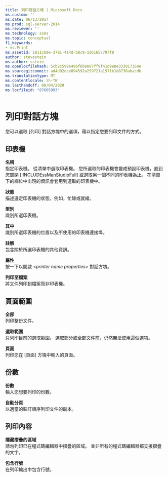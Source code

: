 ```yaml
---
title: 列印對話方塊 | Microsoft Docs
ms.custom: ''
ms.date: 06/13/2017
ms.prod: sql-server-2014
ms.reviewer: ''
ms.technology: ssms
ms.topic: conceptual
f1_keywords:
- vs.Print
ms.assetid: 1811cb9e-3791-414d-b8c9-1d61657707f8
author: stevestein
ms.author: sstein
ms.openlocfilehash: 5cb2c5996496f6b9887ff9f41d9e8e333017364e
ms.sourcegitcommit: ad4d92dce894592a259721a1571b1d8736abacdb
ms.translationtype: MT
ms.contentlocale: zh-TW
ms.lasthandoff: 08/04/2020
ms.locfileid: "87605993"
---
```

# <a name="print-dialog-box"></a>列印對話方塊
  您可以選取 [列印]  對話方塊中的選項，藉以指定您要列印文件的方式。  
  
## <a name="printer"></a>印表機  
 **名稱**  
 指定印表機。 從清單中選取印表機。 您所選取的印表機會變成預設印表機，直到您關閉 [!INCLUDE[ssManStudioFull](../../includes/ssmanstudiofull-md.md)] 或選取另一個不同的印表機為止。 在清單下的欄位中出現的資訊會套用到選取的印表機中。  
  
 **狀態**  
 描述選定印表機的狀態，例如，忙碌或就緒。  
  
 **型別**  
 識別所選印表機。  
  
 **其中**  
 識別所選印表機的位置以及所使用的印表機連接埠。  
  
 **註解**  
 包含關於所選印表機的其他資訊。  
  
 **屬性**  
 按一下以開啟 \<*printer name properties*> 對話方塊。  
  
 **列印至檔案**  
 將文件列印到檔案而非印表機。  
  
## <a name="page-range"></a>頁面範圍  
 **全部**  
 列印整份文件。  
  
 **選取範圍**  
 只列印目前的選取範圍。 選取部分或全部文件前，仍然無法使用這個選項。  
  
 **頁面**  
 列印您在 [頁面]  方塊中輸入的頁面。  
  
## <a name="copies"></a>份數  
 **份數**  
 輸入您想要列印的份數。  
  
 **自動分頁**  
 以適當的裝訂順序列印文件的副本。  
  
## <a name="print-what"></a>列印內容  
 **隱藏摺疊的區域**  
 請勿列印已在程式碼編輯器中摺疊的區域。 並非所有的程式碼編輯器都支援摺疊的文字。  
  
 **包含行號**  
 在列印輸出中包含行號。  
  
  

